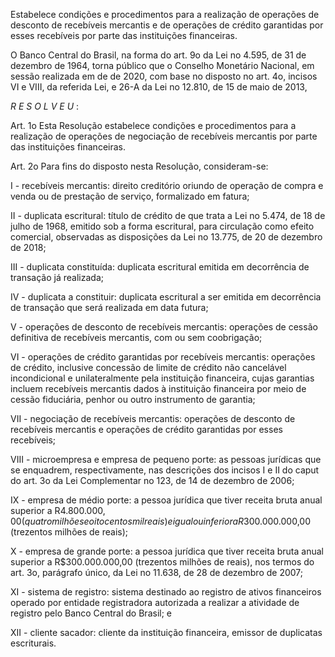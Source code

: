 Estabelece condições e procedimentos para a realização de operações de desconto de recebíveis mercantis e de operações de crédito garantidas por esses recebíveis por parte das instituições financeiras.

O Banco Central do Brasil, na forma do art. 9o da Lei no 4.595, de 31 de dezembro de 1964, torna público que o Conselho Monetário Nacional, em sessão realizada em de de 2020, com base no disposto no art. 4o, incisos VI e VIII, da referida Lei, e 26-A da Lei no 12.810, de 15 de maio de 2013,

*R E S O L V E U* :

Art. 1o Esta Resolução estabelece condições e procedimentos para a realização de operações de negociação de recebíveis mercantis por parte das instituições financeiras.

Art. 2o Para fins do disposto nesta Resolução, consideram-se:

I - recebíveis mercantis: direito creditório oriundo de operação de compra e venda ou de prestação de serviço, formalizado em fatura;

II - duplicata escritural: título de crédito de que trata a Lei no 5.474, de 18 de julho de 1968, emitido sob a forma escritural, para circulação como efeito comercial, observadas as disposições da Lei no 13.775, de 20 de dezembro de 2018;

III - duplicata constituída: duplicata escritural emitida em decorrência de transação já realizada;

IV - duplicata a constituir: duplicata escritural a ser emitida em decorrência de transação que será realizada em data futura;

V - operações de desconto de recebíveis mercantis: operações de cessão definitiva de recebíveis mercantis, com ou sem coobrigação;

VI - operações de crédito garantidas por recebíveis mercantis: operações de crédito, inclusive concessão de limite de crédito não cancelável incondicional e unilateralmente pela instituição financeira, cujas garantias incluem recebíveis mercantis dados à instituição financeira por meio de cessão fiduciária, penhor ou outro instrumento de garantia;

VII - negociação de recebíveis mercantis: operações de desconto de recebíveis mercantis e operações de crédito garantidas por esses recebíveis;

VIII - microempresa e empresa de pequeno porte: as pessoas jurídicas que se enquadrem, respectivamente, nas descrições dos incisos I e II do caput do art. 3o da Lei Complementar no 123, de 14 de dezembro de 2006;

IX - empresa de médio porte: a pessoa jurídica que tiver receita bruta anual superior a R$4.800.000,00 (quatro milhões e oitocentos mil reais) e igual ou inferior a R$300.000.000,00 (trezentos milhões de reais);

X - empresa de grande porte: a pessoa jurídica que tiver receita bruta anual superior a R$300.000.000,00 (trezentos milhões de reais), nos termos do art. 3o, parágrafo único, da Lei no 11.638, de 28 de dezembro de 2007;

XI - sistema de registro: sistema destinado ao registro de ativos financeiros operado por entidade registradora autorizada a realizar a atividade de registro pelo Banco Central do Brasil; e

XII - cliente sacador: cliente da instituição financeira, emissor de duplicatas escriturais.
